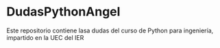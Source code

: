# DudasPythonAngel
Este repositorio contiene lasa dudas del curso de Python  para ingeniería, impartido en la UEC del IER
